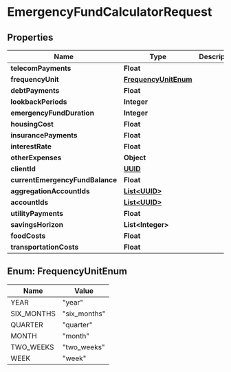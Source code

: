 
# EmergencyFundCalculatorRequest

## Properties
Name | Type | Description | Notes
------------ | ------------- | ------------- | -------------
**telecomPayments** | **Float** |  |  [optional]
**frequencyUnit** | [**FrequencyUnitEnum**](#FrequencyUnitEnum) |  |  [optional]
**debtPayments** | **Float** |  |  [optional]
**lookbackPeriods** | **Integer** |  |  [optional]
**emergencyFundDuration** | **Integer** |  | 
**housingCost** | **Float** |  |  [optional]
**insurancePayments** | **Float** |  |  [optional]
**interestRate** | **Float** |  |  [optional]
**otherExpenses** | **Object** |  |  [optional]
**clientId** | [**UUID**](UUID.md) |  |  [optional]
**currentEmergencyFundBalance** | **Float** |  |  [optional]
**aggregationAccountIds** | [**List&lt;UUID&gt;**](UUID.md) |  |  [optional]
**accountIds** | [**List&lt;UUID&gt;**](UUID.md) |  |  [optional]
**utilityPayments** | **Float** |  |  [optional]
**savingsHorizon** | **List&lt;Integer&gt;** |  |  [optional]
**foodCosts** | **Float** |  |  [optional]
**transportationCosts** | **Float** |  |  [optional]


<a name="FrequencyUnitEnum"></a>
## Enum: FrequencyUnitEnum
Name | Value
---- | -----
YEAR | &quot;year&quot;
SIX_MONTHS | &quot;six_months&quot;
QUARTER | &quot;quarter&quot;
MONTH | &quot;month&quot;
TWO_WEEKS | &quot;two_weeks&quot;
WEEK | &quot;week&quot;




